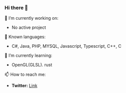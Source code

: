 ### Hi there 👋

<!--
**dani2318/dani2318** is a ✨ _special_ ✨ repository because its `README.md` (this file) appears on your GitHub profile.

Here are some ideas to get you started:

- 🔭 I’m currently working on ...
- 🌱 I’m currently learning ...
- 👯 I’m looking to collaborate on ...
- 🤔 I’m looking for help with ...
- 💬 Ask me about ...
- 📫 How to reach me: ...
- 😄 Pronouns: ...
- ⚡ Fun fact: ...
-->

🔭 I’m currently working on:
-  No active project

💬 Known languages:
- C#, Java, PHP, MYSQL, Javascript, Typescript, C++, C

🌱 I’m currently learning:
- OpenGL(GLSL). rust

📫 How to reach me:
- <b>Twitter:</b> <a href="twitter.com/thedaniele2002">Link</a>

